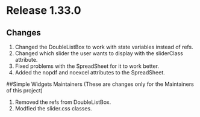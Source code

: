 # Release 1.33.0   

## Changes
1. Changed the DoubleListBox to work with state variables instead of refs.
2. Changed which slider the user wants to display with the sliderClass attribute.
3. Fixed problems with the SpreadSheet for it to work better.
4. Added the nopdf and noexcel attributes to the SpreadSheet.


##Simple Widgets Maintainers (These are changes only for the Maintainers of this project)
1. Removed the refs from DoubleListBox.
2. Modfied the slider.css classes.
